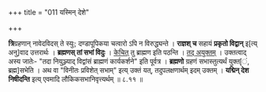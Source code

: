 +++
title = "011 यस्मिन् देशे"

+++

**त्रि**ग्रहणान् नावेदविदस् ते स्युः; दण्डापूपिकया चत्वारो ऽपि न विरुद्ध्यन्ते । **राज्ञश् च** सहायं **प्रकृतो विद्वान्** इ[त्य् अनु]वाद उत्तरार्थः । **ब्रह्मणस् तां सभां विदुः** । <u>केचित्</u> तु ब्राह्मण इति पठन्ति । <u>तद् अयुक्तम्</u> । उक्तत्वाद् अस्य जातेः- "तदा नियुञ्ज्याद् विद्वांसं ब्राह्मणं कार्यकर्शने" इति पूर्वत्र । **ब्रह्मणो** ग्रहणं सभास्तुत्यर्थं युक्त[ं, ब्रह्म]सभेति । अथ वा "विनीतः प्रविशेत् सभाम्" इत्य् उक्तं यत्, तदुपलक्षणार्थम् इदम् उक्तम् । **यद्मिन् देश निषीदन्ति** इत्य् एवमादि लौकिकसभानिवृत्त्यर्थम् ॥ ८.११ ॥